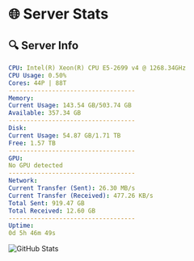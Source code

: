 # 🌐 Server Stats
## 🔍 Server Info
```yaml
CPU: Intel(R) Xeon(R) CPU E5-2699 v4 @ 1268.34GHz
CPU Usage: 0.50%
Cores: 44P | 88T
-----------------------------------
Memory:
Current Usage: 143.54 GB/503.74 GB
Available: 357.34 GB
-----------------------------------
Disk:
Current Usage: 54.87 GB/1.71 TB
Free: 1.57 TB
-----------------------------------
GPU:
No GPU detected
-----------------------------------
Network:
Current Transfer (Sent): 26.30 MB/s
Current Transfer (Received): 477.26 KB/s
Total Sent: 919.47 GB
Total Received: 12.60 GB
-----------------------------------
Uptime:
0d 5h 46m 49s
```
![GitHub Stats](https://img.shields.io/badge/Updated-2025-03-08_03:09:38-blue)